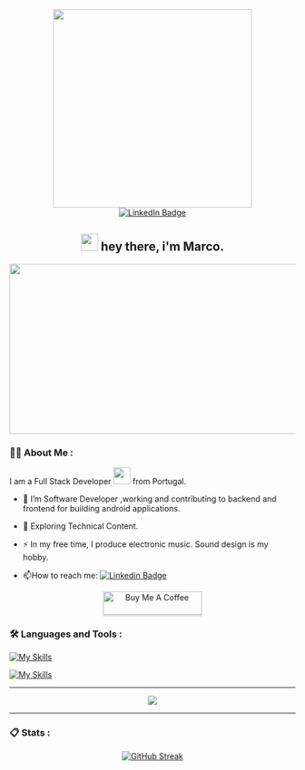 
<div id="header" align="center">
<img src="https://media.giphy.com/media/gjrYDwbjnK8x36xZIO/giphy.gif" width="350"/>
</div>

<div id="badges" align="center">
  <a href="https://www.linkedin.com/in/marco-dv-domingues/">
   <img src="https://img.shields.io/badge/LinkedIn-blue?style=for-the-badge&logo=linkedin&logoColor=white" alt="LinkedIn Badge"/>
  </a>  
</div>

<div id="badges" align="center">
  <img src="https://komarev.com/ghpvc/?username=your-github-MarcoDomingues&style=flat-square&color=blue" alt=""/>
  <h2>
  <img src="https://media.giphy.com/media/hvRJCLFzcasrR4ia7z/giphy.gif" width="30px"/>
    hey there, i'm Marco.
</h2>
</div>

<div id="banner" align="center">
  <img src="https://prg.is.titech.ac.jp/wp-content/uploads/2013/09/prg-banner-201309.jpg" width="959" height="300"/>
</div>

### 👨‍💻 About Me :

I am a Full Stack Developer <img src="https://media.giphy.com/media/WUlplcMpOCEmTGBtBW/giphy.gif" width="30"> from Portugal.

- :telescope: I’m Software Developer ,working and contributing to backend and frontend for building android applications.

- :seedling: Exploring Technical Content.

- :zap: In my free time, I produce electronic music. Sound design is my hobby.

- :mailbox:How to reach me: [![Linkedin Badge](https://img.shields.io/badge/-marco-blue?style=flat&logo=Linkedin&logoColor=white)](https://www.linkedin.com/in/marco-dv-domingues/)

<div id="buy" align="center">
<a href="https://www.buymeacoffee.com/marcodomingues" target="_blank"><img src="https://www.buymeacoffee.com/assets/img/custom_images/orange_img.png" alt="Buy Me A Coffee" style="height: 41px !important;width: 174px !important;box-shadow: 0px 3px 2px 0px rgba(190, 190, 190, 0.5) !important;-webkit-box-shadow: 0px 3px 2px 0px rgba(190, 190, 190, 0.5) !important;" ></a>
 </div>
 
### :hammer_and_wrench: Languages and Tools :

[![My Skills](https://skillicons.dev/icons?i=cpp,java,kotlin,js,py,bash,gherkin,react,html,css,spring,hibernate,heroku,jquery,mysql,nodejs,aws,azure,docker,cmake,mongodb,maven,gradle,firebase,postgres,git,bootstrap,postman,md)](https://skillicons.dev)

[![My Skills](https://skillicons.dev/icons?i=linux,idea,androidstudio,vscode,visualstudio,figma,powershell,vim,ableton,ae,ps,pr,ai,autocad,stackoverflow)](https://skillicons.dev)

----- 
<div id="badges" align="center">
<img src="https://www.androidauthority.com/wp-content/uploads/2019/08/new-android-logo-2019-robot-head-reactions-animated-2.gif"/>
</div>

-----

### 📋 Stats :

<div id="stats" align="center">

  
[![GitHub Streak](https://github-readme-streak-stats.herokuapp.com?user=MarkADom&theme=github-dark&hide_border=true)](https://git.io/streak-stats)
</div>


